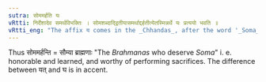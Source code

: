 ```yaml
---
sutra: सोममर्हति यः
vRtti: निर्देशादेव समर्थविभक्तिः । सोमशब्दाद्द्वितीयासमर्थाद्दर्हतीत्येतस्मिन्नर्थे यः प्रत्ययो भवति ॥
vRtti_eng: "The affix य comes in the _Chhandas_, after the word '_Soma_', in the second case in construction, when the sense is that of 'who deserves that'."
---
```

Thus सोममर्हन्ति = सौम्या ब्राह्मणाः "The _Brahmanas_ who deserve _Soma_" i. e. honorable and learned, and worthy of performing sacrifices. The difference between यत् and घ is in accent.
